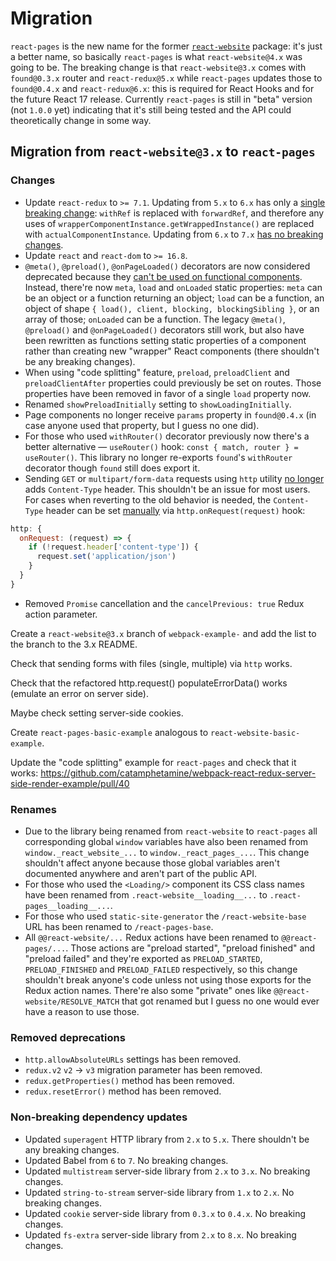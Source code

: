 # Migration

`react-pages` is the new name for the former [`react-website`](https://github.com/catamphetamine/react-website/tree/3.x) package: it's just a better name, so basically `react-pages` is what `react-website@4.x` was going to be. The breaking change is that `react-website@3.x` comes with `found@0.3.x` router and `react-redux@5.x` while `react-pages` updates those to `found@0.4.x` and `react-redux@6.x`: this is required for React Hooks and for the future React 17 release. Currently `react-pages` is still in "beta" version (not `1.0.0` yet) indicating that it's still being tested and the API could theoretically change in some way.

## Migration from `react-website@3.x` to `react-pages`

### Changes

* Update `react-redux` to `>= 7.1`. Updating from `5.x` to `6.x` has only a [single breaking change](https://github.com/reduxjs/react-redux/issues/1104): `withRef` is replaced with `forwardRef`, and therefore any uses of `wrapperComponentInstance.getWrappedInstance()` are replaced with `actualComponentInstance`. Updating from `6.x` to `7.x` [has no breaking changes](https://github.com/reduxjs/react-redux/releases/tag/v7.0.1).
* Update `react` and `react-dom` to `>= 16.8`.
* `@meta()`, `@preload()`, `@onPageLoaded()` decorators are now considered deprecated because they [can't be used on functional components](https://github.com/tc39/proposal-decorators). Instead, there're now `meta`, `load` and `onLoaded` static properties: `meta` can be an object or a function returning an object; `load` can be a function, an object of shape `{ load(), client, blocking, blockingSibling }`, or an array of those; `onLoaded` can be a function. The legacy `@meta()`, `@preload()` and `@onPageLoaded()` decorators still work, but also have been rewritten as functions setting static properties of a component rather than creating new "wrapper" React components (there shouldn't be any breaking changes).
* When using "code splitting" feature, `preload`, `preloadClient` and `preloadClientAfter` properties could previously be set on routes. Those properties have been removed in favor of a single `load` property now.
* Renamed `showPreloadInitially` setting to `showLoadingInitially`.
* Page components no longer receive `params` property in `found@0.4.x` (in case anyone used that property, but I guess no one did).
* For those who used `withRouter()` decorator previously now there's a better alternative — `useRouter()` hook: `const { match, router } = useRouter()`. This library no longer re-exports `found`'s `withRouter` decorator though `found` still does export it.
* Sending `GET` or `multipart/form-data` requests using `http` utility [no longer](https://github.com/catamphetamine/react-website/issues/74) adds `Content-Type` header. This shouldn't be an issue for most users. For cases when reverting to the old behavior is needed, the `Content-Type` header can be set [manually](https://github.com/catamphetamine/react-website/issues/74#issuecomment-496443987) via `http.onRequest(request)` hook:

```js
http: {
  onRequest: (request) => {
    if (!request.header['content-type']) {
      request.set('application/json')
    }
  }
}
```

* Removed `Promise` cancellation and the `cancelPrevious: true` Redux action parameter.

Create a `react-website@3.x` branch of `webpack-example-` and add the list to the branch to the 3.x README.

Check that sending forms with files (single, multiple) via `http` works.

Check that the refactored http.request() populateErrorData() works (emulate an error on server side).

Maybe check setting server-side cookies.

Create `react-pages-basic-example` analogous to `react-website-basic-example`.

Update the "code splitting" example for `react-pages` and check that it works:
https://github.com/catamphetamine/webpack-react-redux-server-side-render-example/pull/40

### Renames

* Due to the library being renamed from `react-website` to `react-pages` all corresponding global `window` variables have also been renamed from `window._react_website_...` to `window._react_pages_...`. This change shouldn't affect anyone because those global variables aren't documented anywhere and aren't part of the public API.
* For those who used the `<Loading/>` component its CSS class names have been renamed from `.react-website__loading__...` to `.react-pages__loading__...`.
* For those who used `static-site-generator` the `/react-website-base` URL has been renamed to `/react-pages-base`.
* All `@@react-website/...` Redux actions have been renamed to `@@react-pages/...`. Those actions are "preload started", "preload finished" and "preload failed" and they're exported as `PRELOAD_STARTED`, `PRELOAD_FINISHED` and `PRELOAD_FAILED` respectively, so this change shouldn't break anyone's code unless not using those exports for the Redux action names. There're also some "private" ones like `@@react-website/RESOLVE_MATCH` that got renamed but I guess no one would ever have a reason to use those.

### Removed deprecations

* `http.allowAbsoluteURLs` settings has been removed.
* `redux.v2` `v2` -> `v3` migration parameter has been removed.
* `redux.getProperties()` method has been removed.
* `redux.resetError()` method has been removed.

### Non-breaking dependency updates

* Updated `superagent` HTTP library from `2.x` to `5.x`. There shouldn't be any breaking changes.
* Updated Babel from `6` to `7`. No breaking changes.
* Updated `multistream` server-side library from `2.x` to `3.x`. No breaking changes.
* Updated `string-to-stream` server-side library from `1.x` to `2.x`. No breaking changes.
* Updated `cookie` server-side library from `0.3.x` to `0.4.x`. No breaking changes.
* Updated `fs-extra` server-side library from `2.x` to `8.x`. No breaking changes.